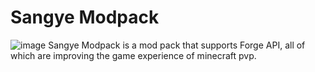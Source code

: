 # Sangye Modpack
![image](http://comdo.lolime.cn)
Sangye Modpack is a mod pack that supports Forge API, all of which are improving the game experience of minecraft pvp.
